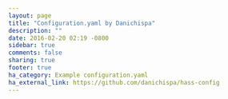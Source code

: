 ```yaml
---
layout: page
title: "Configuration.yaml by Danichispa"
description: ""
date: 2016-02-20 02:19 -0800
sidebar: true
comments: false
sharing: true
footer: true
ha_category: Example configuration.yaml
ha_external_link: https://github.com/danichispa/hass-config
---
```


